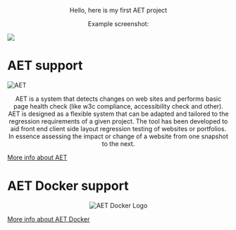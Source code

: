 <p align="center">Hello, here is my first AET project</p>
<p align="center">Example screenshot:</p>
<img src=https://user-images.githubusercontent.com/19998591/54867636-c9e7a700-4d82-11e9-8dd1-655fb57e262f.png"/>

# AET support
<img src="https://raw.githubusercontent.com/Cognifide/aet/master/misc/img/aet-logo-black.png" alt="AET"/>
<p align="center">AET is a system that detects changes on web sites and performs basic page health check (like w3c compliance, accessibility check and other). AET is designed as a flexible system that can be adapted and tailored to the regression requirements of a given project. The tool has been developed to aid front end client side layout regression testing of websites or portfolios. In essence assessing the impact or change of a website from one snapshot to the next.</p>

<a href="https://github.com/Cognifide/aet">More info about AET</a>

# AET Docker support
<p align="center">
  <img src="https://raw.githubusercontent.com/Skejven/aet-docker/master/misc/aet-docker.png" alt="AET Docker Logo"/>
</p>

<a href="https://github.com/Skejven/aet-docker">More info about AET Docker</a>

